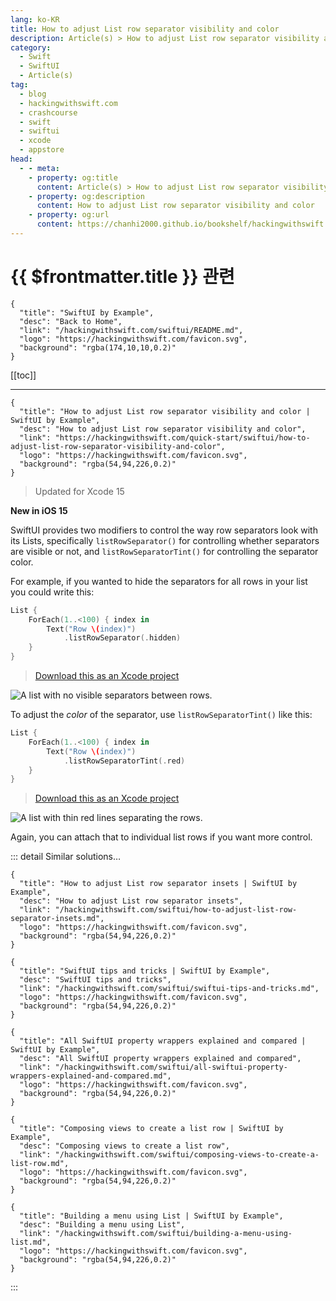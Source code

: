 ```yaml
---
lang: ko-KR
title: How to adjust List row separator visibility and color
description: Article(s) > How to adjust List row separator visibility and color
category:
  - Swift
  - SwiftUI
  - Article(s)
tag: 
  - blog
  - hackingwithswift.com
  - crashcourse
  - swift
  - swiftui
  - xcode
  - appstore
head:
  - - meta:
    - property: og:title
      content: Article(s) > How to adjust List row separator visibility and color
    - property: og:description
      content: How to adjust List row separator visibility and color
    - property: og:url
      content: https://chanhi2000.github.io/bookshelf/hackingwithswift.com/swiftui/how-to-adjust-list-row-separator-visibility-and-color.html
---
```


# {{ $frontmatter.title }} 관련

```component VPCard
{
  "title": "SwiftUI by Example",
  "desc": "Back to Home",
  "link": "/hackingwithswift.com/swiftui/README.md",
  "logo": "https://hackingwithswift.com/favicon.svg",
  "background": "rgba(174,10,10,0.2)"
}
```

[[toc]]

---

```component VPCard
{
  "title": "How to adjust List row separator visibility and color | SwiftUI by Example",
  "desc": "How to adjust List row separator visibility and color",
  "link": "https://hackingwithswift.com/quick-start/swiftui/how-to-adjust-list-row-separator-visibility-and-color",
  "logo": "https://hackingwithswift.com/favicon.svg",
  "background": "rgba(54,94,226,0.2)"
}
```

> Updated for Xcode 15

**New in iOS 15**

SwiftUI provides two modifiers to control the way row separators look with its Lists, specifically `listRowSeparator()` for controlling whether separators are visible or not, and `listRowSeparatorTint()` for controlling the separator color.

For example, if you wanted to hide the separators for all rows in your list you could write this:

```swift
List {
    ForEach(1..<100) { index in
        Text("Row \(index)")
            .listRowSeparator(.hidden)
    }
}
```

> [<FontIcon icon="fas fa-file-zipper"/>Download this as an Xcode project](https://hackingwithswift.com/files/projects/swiftui/how-to-adjust-list-row-separator-visibility-and-color-1.zip)

![A list with no visible separators between rows.](https://hackingwithswift.com/img/books/quick-start/swiftui/how-to-adjust-list-row-separator-visibility-and-color-1~dark.png)

To adjust the *color* of the separator, use `listRowSeparatorTint()` like this:

```swift
List {
    ForEach(1..<100) { index in
        Text("Row \(index)")
            .listRowSeparatorTint(.red)
    }
}
```

> [<FontIcon icon="fas fa-file-zipper"/>Download this as an Xcode project](https://hackingwithswift.com/files/projects/swiftui/how-to-adjust-list-row-separator-visibility-and-color-2.zip)

![A list with thin red lines separating the rows.](https://hackingwithswift.com/img/books/quick-start/swiftui/how-to-adjust-list-row-separator-visibility-and-color-2~dark.png)

Again, you can attach that to individual list rows if you want more control.

::: detail Similar solutions…

```component VPCard
{
  "title": "How to adjust List row separator insets | SwiftUI by Example",
  "desc": "How to adjust List row separator insets",
  "link": "/hackingwithswift.com/swiftui/how-to-adjust-list-row-separator-insets.md",
  "logo": "https://hackingwithswift.com/favicon.svg",
  "background": "rgba(54,94,226,0.2)"
}
```

```component VPCard
{
  "title": "SwiftUI tips and tricks | SwiftUI by Example",
  "desc": "SwiftUI tips and tricks",
  "link": "/hackingwithswift.com/swiftui/swiftui-tips-and-tricks.md",
  "logo": "https://hackingwithswift.com/favicon.svg",
  "background": "rgba(54,94,226,0.2)"
}
```

```component VPCard
{
  "title": "All SwiftUI property wrappers explained and compared | SwiftUI by Example",
  "desc": "All SwiftUI property wrappers explained and compared",
  "link": "/hackingwithswift.com/swiftui/all-swiftui-property-wrappers-explained-and-compared.md",
  "logo": "https://hackingwithswift.com/favicon.svg",
  "background": "rgba(54,94,226,0.2)"
}
```

```component VPCard
{
  "title": "Composing views to create a list row | SwiftUI by Example",
  "desc": "Composing views to create a list row",
  "link": "/hackingwithswift.com/swiftui/composing-views-to-create-a-list-row.md",
  "logo": "https://hackingwithswift.com/favicon.svg",
  "background": "rgba(54,94,226,0.2)"
}
```

```component VPCard
{
  "title": "Building a menu using List | SwiftUI by Example",
  "desc": "Building a menu using List",
  "link": "/hackingwithswift.com/swiftui/building-a-menu-using-list.md",
  "logo": "https://hackingwithswift.com/favicon.svg",
  "background": "rgba(54,94,226,0.2)"
}
```

:::

